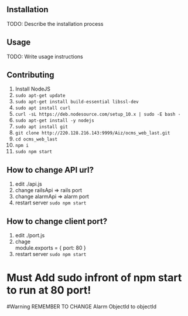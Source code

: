 ## Installation
TODO: Describe the installation process
## Usage
TODO: Write usage instructions
## Contributing
1. Install NodeJS
2. `sudo apt-get update`
3. `sudo apt-get install build-essential libssl-dev`
4. `sudo apt install curl`
5. `curl -sL https://deb.nodesource.com/setup_10.x | sudo -E bash -`
6. `sudo apt-get install -y nodejs`
7. `sudo apt install git`
8. `git clone http://220.128.216.143:9999/Aiz/ocms_web_last.git`
9. `cd ocms_web_last`
10. `npm i`
11. `sudo npm start`
## How to change API url?
1. edit ./api.js  
2. change   railsApi => rails port
3. change   alarmApi => alarm port
4. restart server `sudo npm start`
## How to change client port?
1. edit ./port.js
2. chage     
module.exports = {
  port: 80
}
3. restart server `sudo npm start`

# Must Add sudo infront of npm start to run at 80 port!

#Warning
REMEMBER TO CHANGE Alarm ObjectId to objectId